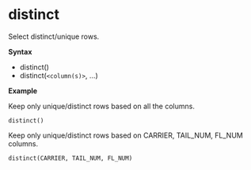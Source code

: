 # distinct


Select distinct/unique rows.

**Syntax**  

- distinct()  
- distinct(```<column(s)>```, ...)  

**Example**  

Keep only unique/distinct rows based on all the columns.

```
distinct()  
```

Keep only unique/distinct rows based on CARRIER, TAIL_NUM, FL_NUM columns.

```
distinct(CARRIER, TAIL_NUM, FL_NUM)  
```
 